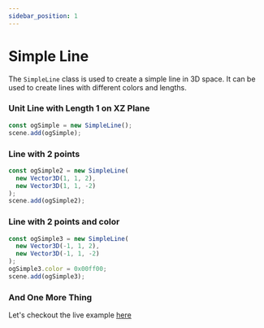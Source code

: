 ```yaml
---
sidebar_position: 1
---
```


# Simple Line

The `SimpleLine` class is used to create a simple line in 3D space. It can be used to create lines with different colors and lengths.

### Unit Line with Length 1 on XZ Plane
```js
const ogSimple = new SimpleLine();
scene.add(ogSimple);
```

### Line with 2 points
```js
const ogSimple2 = new SimpleLine(
  new Vector3D(1, 1, 2),
  new Vector3D(1, 1, -2)
);
scene.add(ogSimple2);
```

### Line with 2 points and color
```js
const ogSimple3 = new SimpleLine(
  new Vector3D(-1, 1, 2),
  new Vector3D(-1, 1, -2)
);
ogSimple3.color = 0x00ff00;
scene.add(ogSimple3);
```

### And One More Thing
Let's checkout the live example [<u>here</u>](https://demos.opengeometry.io/src/kernel/primitives/line.html)